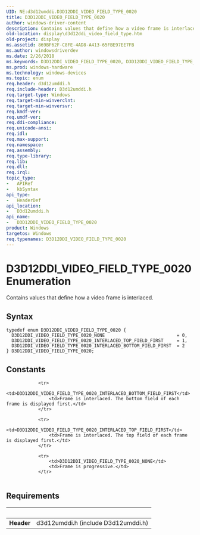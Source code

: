 ```yaml
---
UID: NE:d3d12umddi.D3D12DDI_VIDEO_FIELD_TYPE_0020
title: D3D12DDI_VIDEO_FIELD_TYPE_0020
author: windows-driver-content
description: Contains values that define how a video frame is interlaced.
old-location: display\d3d12ddi_video_field_type.htm
old-project: display
ms.assetid: 869BF62F-C8FE-4AD8-A413-65FBE97EE7FB
ms.author: windowsdriverdev
ms.date: 2/26/2018
ms.keywords: D3D12DDI_VIDEO_FIELD_TYPE_0020, D3D12DDI_VIDEO_FIELD_TYPE_0020 enumeration [Display Devices], D3D12DDI_VIDEO_FIELD_TYPE_0020_INTERLACED_BOTTOM_FIELD_FIRST, D3D12DDI_VIDEO_FIELD_TYPE_0020_INTERLACED_TOP_FIELD_FIRST, D3D12DDI_VIDEO_FIELD_TYPE_0020_NONE, d3d12umddi/D3D12DDI_VIDEO_FIELD_TYPE_0020, d3d12umddi/D3D12DDI_VIDEO_FIELD_TYPE_0020_INTERLACED_BOTTOM_FIELD_FIRST, d3d12umddi/D3D12DDI_VIDEO_FIELD_TYPE_0020_INTERLACED_TOP_FIELD_FIRST, d3d12umddi/D3D12DDI_VIDEO_FIELD_TYPE_0020_NONE, display.d3d12ddi_video_field_type
ms.prod: windows-hardware
ms.technology: windows-devices
ms.topic: enum
req.header: d3d12umddi.h
req.include-header: D3d12umddi.h
req.target-type: Windows
req.target-min-winverclnt: 
req.target-min-winversvr: 
req.kmdf-ver: 
req.umdf-ver: 
req.ddi-compliance: 
req.unicode-ansi: 
req.idl: 
req.max-support: 
req.namespace: 
req.assembly: 
req.type-library: 
req.lib: 
req.dll: 
req.irql: 
topic_type:
-	APIRef
-	kbSyntax
api_type:
-	HeaderDef
api_location:
-	D3d12umddi.h
api_name:
-	D3D12DDI_VIDEO_FIELD_TYPE_0020
product: Windows
targetos: Windows
req.typenames: D3D12DDI_VIDEO_FIELD_TYPE_0020
---
```


# D3D12DDI_VIDEO_FIELD_TYPE_0020 Enumeration
Contains values that define how a video frame is interlaced.

## Syntax
````
typedef enum D3D12DDI_VIDEO_FIELD_TYPE_0020 { 
  D3D12DDI_VIDEO_FIELD_TYPE_0020_NONE                           = 0,
  D3D12DDI_VIDEO_FIELD_TYPE_0020_INTERLACED_TOP_FIELD_FIRST     = 1,
  D3D12DDI_VIDEO_FIELD_TYPE_0020_INTERLACED_BOTTOM_FIELD_FIRST  = 2
} D3D12DDI_VIDEO_FIELD_TYPE_0020;
````

## Constants

<table>
            
                <tr>
                    <td>D3D12DDI_VIDEO_FIELD_TYPE_0020_INTERLACED_BOTTOM_FIELD_FIRST</td>
                    <td>Frame is interlaced. The bottom field of each frame is displayed first.</td>
                </tr>
            
                <tr>
                    <td>D3D12DDI_VIDEO_FIELD_TYPE_0020_INTERLACED_TOP_FIELD_FIRST</td>
                    <td>Frame is interlaced. The top field of each frame is displayed first.</td>
                </tr>
            
                <tr>
                    <td>D3D12DDI_VIDEO_FIELD_TYPE_0020_NONE</td>
                    <td>Frame is progressive.</td>
                </tr>
</table>


## Requirements
| &nbsp; | &nbsp; |
| ---- |:---- |
| **Header** | d3d12umddi.h (include D3d12umddi.h) |